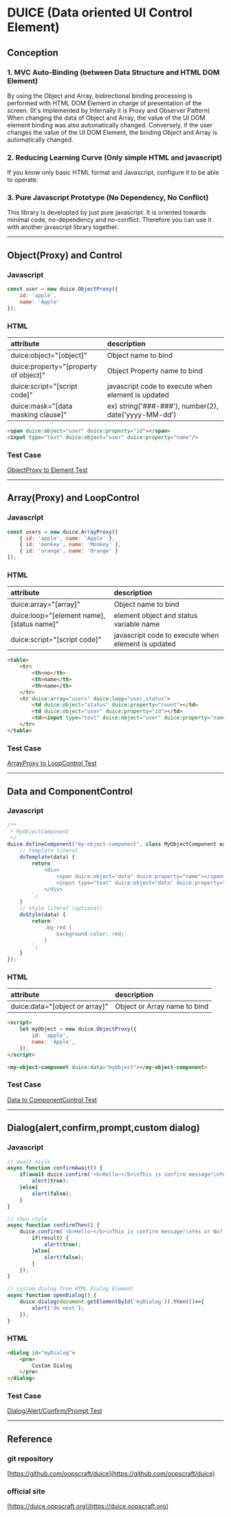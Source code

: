# DUICE (Data oriented UI Control Element)

## Conception

### 1. MVC Auto-Binding (between Data Structure and HTML DOM Element)

By using the Object and Array, bidirectional binding processing is performed with HTML DOM Element in charge of presentation of the screen.
(It's implemented by Internally it is Proxy and Observer Pattern)
When changing the data of Object and Array, the value of the UI DOM element binding was also automatically changed.
Conversely, if the user changes the value of the UI DOM Element, the binding Object and Array is automatically changed.

### 2. Reducing Learning Curve (Only simple HTML and javascript)

If you know only basic HTML format and Javascript,
configure it to be able to operate.

### 3. Pure Javascript Prototype (No Dependency, No Conflict)

This library is developted by just pure javascript.
It is oriented towards minimal code, no-dependency and no-conflict.
Therefore you can use it with another javascript library together.


--------------------------------------------------


## Object(Proxy) and Control


### Javascript

```javascript
const user = new duice.ObjectProxy({
    id: 'apple',
    name: 'Apple'
});
```

### HTML

| attribute                             | description                                          |
|:--------------------------------------|:-----------------------------------------------------|
| duice:object="[object]"               | Object name to bind                                  |
| duice:property="[property of object]" | Object Property name to bind                         |
| duice:script="[script code]"          | javascript code to execute when element is updated   |
| duice:mask="[data masking clause]"    | ex) string('###-###'), number(2), date('yyyy-MM-dd') |

```html
<span duice:object="user" duice:property="id"></span>
<input type="text" duice:object="user" duice:property="name"/>
```

### Test Case
[ObjectProxy to Element Test](test/ControlTest.html)


-----------------------------------------------------------


## Array(Proxy) and LoopControl 

### Javascript

```javascript
const users = new duice.ArrayProxy([
    { id: 'apple', name: 'Apple' },
    { id: 'monkey', name: 'Monkey' },
    { id: 'orange', name: 'Orange' }
]);
```

### HTML

| attribute                                 | description                              |
|:------------------------------------------|:-----------------------------------------|
| duice:array="[array]"                     | Object name to bind                      |
| duice:loop="[element name],[status name]" | element object and status variable name  |
| duice:script="[script code]"          | javascript code to execute when element is updated   |

```html
<table>
    <tr>
        <th>no</th>
        <th>name</th>
        <th>name</th>
    </tr>
    <tr duice:array="users" duice:loop="user,status">
        <td duice:object="status" duice:property="count"></td>
        <td duice:object="user" duice:property="id"></td>
        <td><input type="text" duice:object="user" duice:property="name"/></td>
    </tr>
</table>
```

### Test Case 

[ArrayProxy to LoopControl Test](test/LoopControlTest.html)


-----------------------------------------------------------

## Data and ComponentControl

### Javascript

```javascript
/**
 * MyObjectComponent
 */
duice.defineComponent("my-object-component", class MyObjectComponent extends duice.Component {
    // template literal
    doTemplate(data) {
        return `
            <div>
                <span duice:object="data" duice:property="name"></span>
                <input type="text" duice:object="data" duice:property="name" class="bg-red"/>
            </div>
        `;
    }
    // style literal (optional)
    doStyle(data) {
        return `
            .bg-red {
                background-color: red;
            }
        `;
    }
});
```

### HTML

| attribute                                 | description                                        |
|:------------------------------------------|:---------------------------------------------------|
| duice:data="[object or array]"            | Object or Array name to bind                       |


```html
<script>
    let myObject = new duice.ObjectProxy({
        id: 'apple',
        name: 'Apple',
    });
</script>

<my-object-component duice:data="myObject"></my-object-component>

```

### Test Case

[Data to ComponentControl Test](test/ComponentControlTest.html)


------------------------------------------------------


## Dialog(alert,confirm,prompt,custom dialog)

### Javascript
```javascript
// await style
async function confirmAwait() {
    if(await duice.confirm('<b>Hello~</b>\nThis is confirm message!\nYes or No?')){
        alert(true);
    }else{
        alert(false);
    }
}

// then style
async function confirmThen() {
    duice.confirm('<b>Hello~</b>\nThis is confirm message!\nYes or No?').then((result) =>{
        if(result) {
            alert(true);
        }else{
            alert(false);
        }
    });
}

// custom dialog from HTML Dialog Element
async function openDialog() {
    duice.dialog(document.getElementById('myDialog')).then(()=>{
        alert('do next');
    });
}
```

### HTML 

```html
<dialog id="myDialog">
    <pre>
        Custom Dialog
    </pre>
</dialog>
```

### Test Case

[Dialog/Alert/Confirm/Prompt Test](test/dialog/DialogTest.html)


------------------------------------------------------------


## Reference

### git repository
[https://github.com/oopscraft/duice](https://github.com/oopscraft/duice)

### official site
[https://duice.oopscraft.org](https://duice.oopscraft.org)



